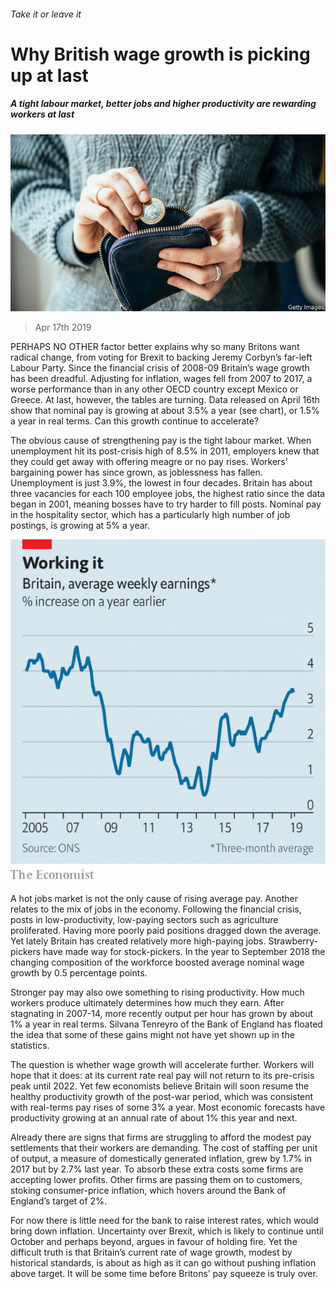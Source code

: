 ###### Take it or leave it

# Why British wage growth is picking up at last 

##### A tight labour market, better jobs and higher productivity are rewarding workers at last 

![image](images/20190420_BRP501.jpg) 

> Apr 17th 2019 

PERHAPS NO OTHER factor better explains why so many Britons want radical change, from voting for Brexit to backing Jeremy Corbyn’s far-left Labour Party. Since the financial crisis of 2008-09 Britain’s wage growth has been dreadful. Adjusting for inflation, wages fell from 2007 to 2017, a worse performance than in any other OECD country except Mexico or Greece. At last, however, the tables are turning. Data released on April 16th show that nominal pay is growing at about 3.5% a year (see chart), or 1.5% a year in real terms. Can this growth continue to accelerate? 

The obvious cause of strengthening pay is the tight labour market. When unemployment hit its post-crisis high of 8.5% in 2011, employers knew that they could get away with offering meagre or no pay rises. Workers’ bargaining power has since grown, as joblessness has fallen. Unemployment is just 3.9%, the lowest in four decades. Britain has about three vacancies for each 100 employee jobs, the highest ratio since the data began in 2001, meaning bosses have to try harder to fill posts. Nominal pay in the hospitality sector, which has a particularly high number of job postings, is growing at 5% a year. 

![image](images/20190420_BRC734.png) 

A hot jobs market is not the only cause of rising average pay. Another relates to the mix of jobs in the economy. Following the financial crisis, posts in low-productivity, low-paying sectors such as agriculture proliferated. Having more poorly paid positions dragged down the average. Yet lately Britain has created relatively more high-paying jobs. Strawberry-pickers have made way for stock-pickers. In the year to September 2018 the changing composition of the workforce boosted average nominal wage growth by 0.5 percentage points. 

Stronger pay may also owe something to rising productivity. How much workers produce ultimately determines how much they earn. After stagnating in 2007-14, more recently output per hour has grown by about 1% a year in real terms. Silvana Tenreyro of the Bank of England has floated the idea that some of these gains might not have yet shown up in the statistics. 

The question is whether wage growth will accelerate further. Workers will hope that it does: at its current rate real pay will not return to its pre-crisis peak until 2022. Yet few economists believe Britain will soon resume the healthy productivity growth of the post-war period, which was consistent with real-terms pay rises of some 3% a year. Most economic forecasts have productivity growing at an annual rate of about 1% this year and next. 

Already there are signs that firms are struggling to afford the modest pay settlements that their workers are demanding. The cost of staffing per unit of output, a measure of domestically generated inflation, grew by 1.7% in 2017 but by 2.7% last year. To absorb these extra costs some firms are accepting lower profits. Other firms are passing them on to customers, stoking consumer-price inflation, which hovers around the Bank of England’s target of 2%. 

For now there is little need for the bank to raise interest rates, which would bring down inflation. Uncertainty over Brexit, which is likely to continue until October and perhaps beyond, argues in favour of holding fire. Yet the difficult truth is that Britain’s current rate of wage growth, modest by historical standards, is about as high as it can go without pushing inflation above target. It will be some time before Britons’ pay squeeze is truly over. 

